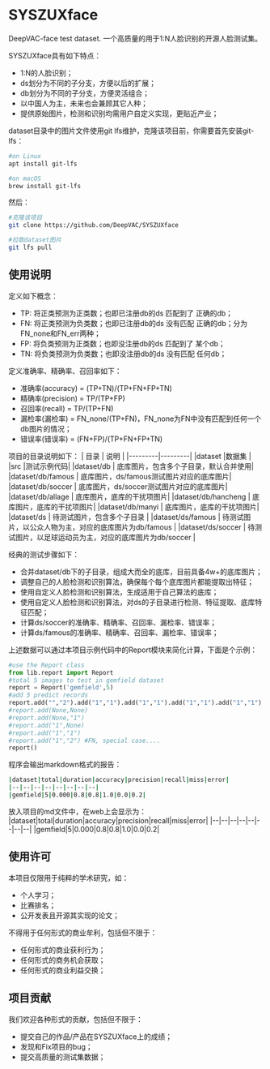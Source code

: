 # SYSZUXface
DeepVAC-face test dataset.
一个高质量的用于1:N人脸识别的开源人脸测试集。

SYSZUXface具有如下特点：

- 1:N的人脸识别；
- ds划分为不同的子分支，方便以后的扩展；
- db划分为不同的子分支，方便灵活组合；
- 以中国人为主，未来也会兼顾其它人种；
- 提供原始图片，检测和识别均需用户自定义实现，更贴近产业；

dataset目录中的图片文件使用git lfs维护，克隆该项目前，你需要首先安装git-lfs：
```bash
#on Linux
apt install git-lfs

#on macOS
brew install git-lfs
```
然后：
```bash
#克隆该项目
git clone https://github.com/DeepVAC/SYSZUXface

#拉取dataset图片
git lfs pull
```

## 使用说明
定义如下概念：
- TP: 将正类预测为正类数；也即已注册db的ds 匹配到了 正确的db；
- FN: 将正类预测为负类数；也即已注册db的ds 没有匹配 正确的db；分为FN_none和FN_err两种；
- FP: 将负类预测为正类数；也即没注册db的ds 匹配到了 某个db；
- TN: 将负类预测为负类数；也即没注册db的ds 没有匹配 任何db；

定义准确率、精确率、召回率如下：
- 准确率(accuracy) = (TP+TN)/(TP+FN+FP+TN)
- 精确率(precision) = TP/(TP+FP)
- 召回率(recall) = TP/(TP+FN)
- 漏检率(漏检率) = FN_none/(TP+FN)，FN_none为FN中没有匹配到任何一个db图片的情况；
- 错误率(错误率) = (FN+FP)/(TP+FN+FP+TN)

项目的目录说明如下：
|  目录   |  说明   |
|---------|---------|
|dataset  |数据集   |
|src     |测试示例代码|
|dataset/db | 底库图片，包含多个子目录，默认合并使用|
|dataset/db/famous | 底库图片，ds/famous测试图片对应的底库图片|
|dataset/db/soccer | 底库图片，ds/soccer测试图片对应的底库图片|
|dataset/db/allage | 底库图片，底库的干扰项图片|
|dataset/db/hancheng | 底库图片，底库的干扰项图片|
|dataset/db/manyi | 底库图片，底库的干扰项图片|
|dataset/ds | 待测试图片，包含多个子目录 |
|dataset/ds/famous | 待测试图片，以公众人物为主，对应的底库图片为db/famous |
|dataset/ds/soccer | 待测试图片，以足球运动员为主，对应的底库图片为db/soccer |

经典的测试步骤如下：
- 合并dataset/db下的子目录，组成大而全的底库，目前具备4w+的底库图片；
- 调整自己的人脸检测和识别算法，确保每个每个底库图片都能提取出特征；
- 使用自定义人脸检测和识别算法，生成适用于自己算法的底库；
- 使用自定义人脸检测和识别算法，对ds的子目录进行检测、特征提取、底库特征匹配；
- 计算ds/soccer的准确率、精确率、召回率、漏检率、错误率；
- 计算ds/famous的准确率、精确率、召回率、漏检率、错误率；

上述数据可以通过本项目示例代码中的Report模块来简化计算，下面是个示例：
```python
#use the Report class
from lib.report import Report
#total 5 images to test in gemfield dataset
report = Report('gemfield',5)
#add 5 predict records
report.add("","2").add("1","1").add("1","1").add("1","1").add("1","1")
#report.add(None,None)
#report.add(None,"1")
#report.add("1",None)
#report.add("1","1")
#report.add("1","2") #FN, special case....
report()
```
程序会输出markdown格式的报告：
```bash
|dataset|total|duration|accuracy|precision|recall|miss|error|
|--|--|--|--|--|--|--|--|
|gemfield|5|0.000|0.8|0.8|1.0|0.0|0.2|
```
放入项目的md文件中，在web上会显示为：
|dataset|total|duration|accuracy|precision|recall|miss|error|
|--|--|--|--|--|--|--|--|
|gemfield|5|0.000|0.8|0.8|1.0|0.0|0.2|


## 使用许可
本项目仅限用于纯粹的学术研究，如：
- 个人学习；
- 比赛排名；
- 公开发表且开源其实现的论文；

不得用于任何形式的商业牟利，包括但不限于：
- 任何形式的商业获利行为；
- 任何形式的商务机会获取；
- 任何形式的商业利益交换；


## 项目贡献
我们欢迎各种形式的贡献，包括但不限于：
- 提交自己的作品/产品在SYSZUXface上的成绩；
- 发现和Fix项目的bug；
- 提交高质量的测试集数据；
